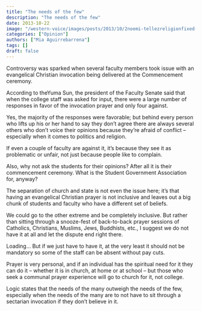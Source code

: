 ```yaml
---
title: "The needs of the few"
description: "The needs of the few"
date: 2013-10-22
image: "/western-voice/images/posts/2013/10/2noemi-tellezreligionfixed-web.jpg"
categories: ["Opinion"]
authors: ["Mia Aguirrebarrena"]
tags: []
draft: false
---
```

Controversy was sparked when several faculty members took issue with an evangelical Christian invocation being delivered at the Commencement ceremony.

According to theYuma Sun, the president of the Faculty Senate said that when the college staff was asked for input, there were a large number of responses in favor of the invocation prayer and only four against.

Yes, the majority of the responses were favorable; but behind every person who lifts up his or her hand to say they don’t agree there are always several others who don’t voice their opinions because they’re afraid of conflict – especially when it comes to politics and religion.

If even a couple of faculty are against it, it’s because they see it as problematic or unfair, not just because people like to complain.

Also, why not ask the students for their opinions? After all it is their commencement ceremony. What is the Student Government Association for, anyway?

The separation of church and state is not even the issue here; it’s that having an evangelical Christian prayer is not inclusive and leaves out a big chunk of students and faculty who have a different set of beliefs.

We could go to the other extreme and be completely inclusive. But rather than sitting through a snooze-fest of back-to-back prayer sessions of Catholics, Christians, Muslims, Jews, Buddhists, etc., I suggest we do not have it at all and let the dispute end right there.

Loading… But if we just have to have it, at the very least it should not be mandatory so some of the staff can be absent without pay cuts.

Prayer is very personal, and if an individual has the spiritual need for it they can do it – whether it is in church, at home or at school – but those who seek a communal prayer experience will go to church for it, not college.

Logic states that the needs of the many outweigh the needs of the few, especially when the needs of the many are to not have to sit through a sectarian invocation if they don’t believe in it.